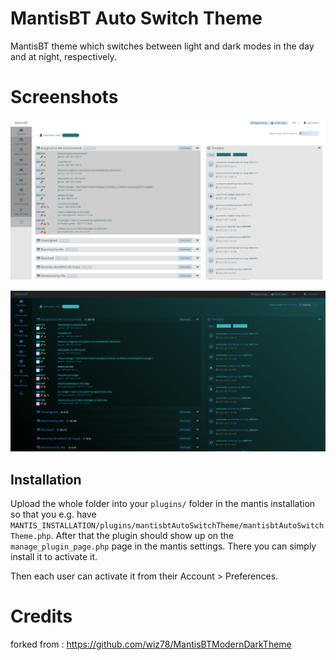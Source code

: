 # MantisBT Auto Switch Theme

MantisBT theme which switches between light and dark modes in the day and at night, respectively.

# Screenshots

![mantisbtAutoSwitchTheme Screenshot](files/LightScheme.png)

![mantisbtAutoSwitchTheme Screenshot](files/DarkScheme.png)

## Installation

Upload the whole folder into your `plugins/` folder in the mantis installation so that you e.g. have `MANTIS_INSTALLATION/plugins/mantisbtAutoSwitchTheme/mantisbtAutoSwitchTheme.php`. After that the plugin should show up on the `manage_plugin_page.php` page in the mantis settings. There you can simply install it to activate it.

Then each user can activate it from their Account > Preferences.

# Credits

forked from : https://github.com/wiz78/MantisBTModernDarkTheme

